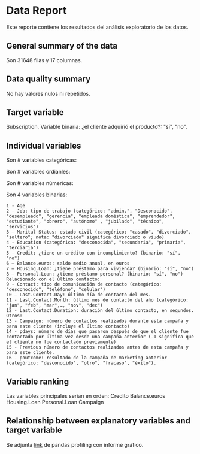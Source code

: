 # Data Report
Este reporte contiene los resultados del análisis exploratorio de los datos.

## General summary of the data
Son 31648 filas y 17 columnas.

## Data quality summary
No hay valores nulos ni repetidos.

## Target variable
Subscription. Variable binaria: ¿el cliente adquirió el producto?: "sí", "no".

## Individual variables

Son # variables categóricas:

Son # variables ordianles: 

Son # variables númericas: 

Son 4 variables binarias: 

```
1 - Age
2 - Job: tipo de trabajo (categórico: "admin.", "Desconocido", "desempleado", "gerencia", "empleada doméstica", "emprendedor", "estudiante", "obrero", "autónomo" , "jubilado", "técnico", "servicios")
3 – Marital Status: estado civil (categórico: "casado", "divorciado", "soltero"; nota: "divorciado" significa divorciado o viudo)
4 - Education (categórica: "desconocida", "secundaria", "primaria", "terciaria")
5 - Credit: ¿tiene un crédito con incumplimiento? (binario: "sí", "no")
6 – Balance.euros: saldo medio anual, en euros
7 – Housing.Loan: ¿tiene préstamo para vivienda? (binario: "sí", "no")
8 – Personal.Loan: ¿tiene préstamo personal? (binario: "sí", "no")
Relacionado con el último contacto:
9 - Contact: tipo de comunicación de contacto (categórico: "desconocido", "teléfono", "celular")
10 – Last.Contact.Day: último día de contacto del mes.
11 - Last.Contact.Month: último mes de contacto del año (categórico: "jan", "feb", "mar",…, "nov", "dec")
12 - Last.Contact.Duration: duración del último contacto, en segundos.
Otros:
13 - Campaign: número de contactos realizados durante esta campaña y para este cliente (incluye el último contacto)
14 - pdays: número de días que pasaron después de que el cliente fue contactado por última vez desde una campaña anterior (-1 significa que el cliente no fue contactado previamente)
15 - Previous número de contactos realizados antes de esta campaña y para este cliente.
16 - poutcome: resultado de la campaña de marketing anterior (categórico: "desconocido", "otro", "fracaso", "éxito").
````

## Variable ranking
Las variables principales serian en orden:
Credito
Balance.euros
Housing.Loan
Personal.Loan
Campaign

## Relationship between explanatory variables and target variable

Se adjunta [link](https://github.com/DCalvacheB/mlds6-project/blob/master/scripts/preprocessing/Bank%20profiling%20min.html) de pandas profiling con informe gráfico.
